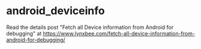 # android_deviceinfo

Read the details post "Fetch all Device information from Android for debugging"
at https://www.lynxbee.com/fetch-all-device-information-from-android-for-debugging/
